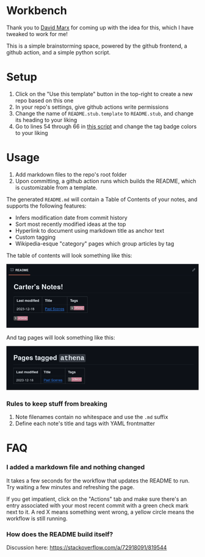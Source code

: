 # Workbench

Thank you to [David Marx](https://github.com/dmarx) for coming up with the idea for this, which I have tweaked to work for me!

This is a simple brainstorming space, powered by the github frontend, a github action, and a simple python script.

# Setup

1. Click on the "Use this template" button in the top-right to create a new repo based on this one
2. In your repo's settings, give github actions write permissions
3. Change the name of `README.stub.template` to `README.stub`, and change its heading to your liking
4. Go to lines 54 through 66 in [this script](scripts/update_readme.py) and change the tag badge colors to your liking

# Usage

1. Add markdown files to the repo's root folder
2. Upon committing, a github action runs which builds the README, which is customizable from a template.

The generated `README.md` will contain a Table of Contents of your notes, and supports the following features:

* Infers modification date from commit history
* Sort most recently modified ideas at the top
* Hyperlink to document using markdown title as anchor text
* Custom tagging
* Wikipedia-esque "category" pages which group articles by tag

The table of contents will look something like this:

![example_toc](example_toc.png)

And tag pages will look something like this:

![example_tag_page](example_tag_page.png)

### Rules to keep stuff from breaking

1. Note filenames contain no whitespace and use the `.md` suffix
2. Define each note's title and tags with YAML frontmatter

# FAQ

### I added a markdown file and nothing changed

It takes a few seconds for the workflow that updates the README to run. Try waiting a few minutes and refreshing the page. 

If you get impatient, click on the "Actions" tab and make sure there's an entry associated with your most recent commit 
with a green check mark next to it. A red X means something went wrong, a yellow circle means the workflow is still running.

### How does the README build itself?

Discussion here: https://stackoverflow.com/a/72918091/819544
